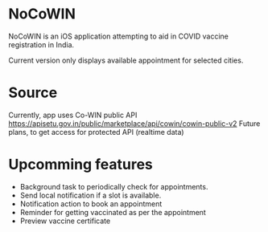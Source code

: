 # NoCoWIN
NoCoWIN is an iOS application attempting to aid in COVID vaccine registration in India.

Current version only displays available appointment for selected cities.

# Source
Currently, app uses Co-WIN public API https://apisetu.gov.in/public/marketplace/api/cowin/cowin-public-v2
Future plans, to get access for protected API (realtime data)

# Upcomming features
* Background task to periodically check for appointments.
* Send local notification if a slot is available.
* Notification action to book an appointment
* Reminder for getting vaccinated as per the appointment
* Preview vaccine certificate
